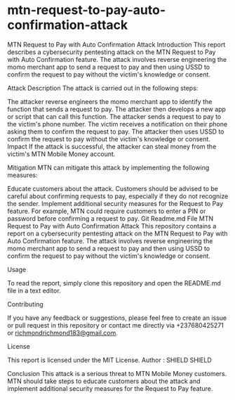 # mtn-request-to-pay-auto-confirmation-attack

MTN Request to Pay with Auto Confirmation Attack
Introduction
This report describes a cybersecurity pentesting attack on the MTN Request to Pay with Auto Confirmation feature. The attack involves reverse engineering the momo merchant app to send a request to pay and then using USSD to confirm the request to pay without the victim's knowledge or consent.

Attack Description
The attack is carried out in the following steps:

The attacker reverse engineers the momo merchant app to identify the function that sends a request to pay.
The attacker then develops a new app or script that can call this function.
The attacker sends a request to pay to the victim's phone number.
The victim receives a notification on their phone asking them to confirm the request to pay.
The attacker then uses USSD to confirm the request to pay without the victim's knowledge or consent.
Impact
If the attack is successful, the attacker can steal money from the victim's MTN Mobile Money account.

Mitigation
MTN can mitigate this attack by implementing the following measures:

Educate customers about the attack. Customers should be advised to be careful about confirming requests to pay, especially if they do not recognize the sender.
Implement additional security measures for the Request to Pay feature. For example, MTN could require customers to enter a PIN or password before confirming a request to pay.
Git Readme.md File
MTN Request to Pay with Auto Confirmation Attack
This repository contains a report on a cybersecurity pentesting attack on the MTN Request to Pay with Auto Confirmation feature. The attack involves reverse engineering the momo merchant app to send a request to pay and then using USSD to confirm the request to pay without the victim's knowledge or consent.

Usage

To read the report, simply clone this repository and open the README.md file in a text editor.

Contributing

If you have any feedback or suggestions, please feel free to create an issue or pull request in this repository or contact me directly via +237680425271 or richmondrichmond183@gmail.com.

License

This report is licensed under the MIT License.
Author : SHIELD SHIELD

Conclusion
This attack is a serious threat to MTN Mobile Money customers. MTN should take steps to educate customers about the attack and implement additional security measures for the Request to Pay feature.

